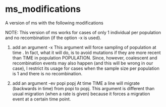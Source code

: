 # ms_modifications
A version of ms with the following modifications

NOTE: This version of ms works for cases of only 1 individual per population and no recombination (if the option -x is used). 

1. add an argument -x <POPULATION> <TIME>
This argument will force sampling of population <POPULATION> at time <TIME>.  In fact, what it will do, is to avoid mutations if they are more recent than TIME in population POPULATION. Since, however, coalescent and recombination events may also happen (and this will be wrong in our case), I restrict its usage for cases when the sample size per population is 1 and there is no recombination.


2. add an argument -ev <TIME> popi popj
At time TIME a line will migrate (backwards in time) from popi to popj. This argument is different than usual migration (when a rate is given) because it forces a migration event at a certain time point.


